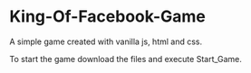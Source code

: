 # King-Of-Facebook-Game
A simple game created with vanilla js, html and css.

To start the game download the files and execute Start_Game.
